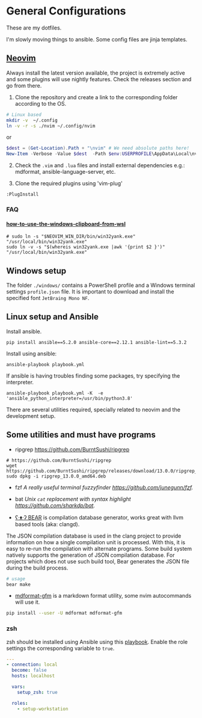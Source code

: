 # General Configurations

These are my dotfiles.

I'm slowly moving things to ansible. Some config files are jinja templates.

## [Neovim](https://github.com/neovim/neovim)
Always install the latest version available, the project is extremely active and some plugins will use nightly features. Check the releases section and go from there.

1. Clone the repository and create a link to the corresponding folder according to the OS.

```bash
# Linux based
mkdir -v  ~/.config
ln -v -r -s ./nvim ~/.config/nvim
```
or
```powershell
$dest = (Get-Location).Path + "\nvim" # We need absolute paths here!
New-Item -Verbose -Value $dest  -Path $env:USERPROFILE\AppData\Local\nvim -ItemType SymbolicLink 
```


2. Check the `.vim` and `.lua` files and install external dependencies e.g.: mdformat, ansible-language-server, etc.

3. Clone the required plugins using 'vim-plug'

```
:PlugInstall
```

### FAQ
#### [how-to-use-the-windows-clipboard-from-wsl](https://github.com/neovim/neovim/wiki/FAQ#how-to-use-the-windows-clipboard-from-wsl)

```
# sudo ln -s "$NEOVIM_WIN_DIR/bin/win32yank.exe" "/usr/local/bin/win32yank.exe"
sudo ln -v -s "$(whereis win32yank.exe |awk '{print $2 }')" "/usr/local/bin/win32yank.exe"
```
## Windows setup

The folder `./windows/` contains a PowerShell profile and a Windows terminal settings `profile.json` file.
It is important to download and install the specified font `JetBraing Mono NF`.


## Linux setup and Ansible
Install ansible.

```command
pip install ansible==5.2.0 ansible-core==2.12.1 ansible-lint==5.3.2
```

Install using ansible:

```command
ansible-playbook playbook.yml
```

If ansible is having troubles finding some packages, try specifying the interpreter.

```
ansible-playbook playbook.yml -K  -e 'ansible_python_interpreter=/usr/bin/python3.8'
```

There are several utilities required, specially related to neovim and the development setup.

## Some utilities and must have programs

- ripgrep https://github.com/BurntSushi/ripgrep

```
# https://github.com/BurntSushi/ripgrep
wget https://github.com/BurntSushi/ripgrep/releases/download/13.0.0/ripgrep_13.0.0_amd64.deb
sudo dpkg -i ripgrep_13.0.0_amd64.deb
```


- fzf *A really useful terminal fuzzyfinder https://github.com/junegunn/fzf.*

- bat *Unix `cat` replacement with syntax highlight https://github.com/sharkdp/bat.*


- [ʕ·ᴥ·ʔ BEAR](https://github.com/rizsotto/Bear) is compilation database generator, works great with llvm based tools (aka: clangd).

The JSON compilation database is used in the clang project to provide information on how a single compilation unit is processed. With this, it is easy to re-run the compilation with alternate programs.
Some build system natively supports the generation of JSON compilation database. For projects which does not use such build tool, Bear generates the JSON file during the build process.

```bash
# usage
bear make
```

- [mdformat-gfm](https://github.com/executablebooks/mdformat) is a markdown format utility, some nvim autocommands will use it.

```bash
pip install --user -U mdformat mdformat-gfm
```

### zsh

zsh should be installed using Ansible using this [playbook](./playbook.yml). Enable the role settings the corresponding variable to `true`.

```yml
---
- connection: local
  become: false
  hosts: localhost

  vars:
    setup_zsh: true

  roles:
    - setup-workstation

```
